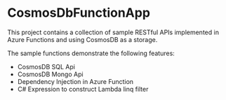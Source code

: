 # CosmosDbFunctionApp

This project contains a collection of sample RESTful APIs implemented in Azure Functions and using CosmosDB as a storage. 

The sample functions demonstrate the following features:

* CosmosDB SQL Api
* CosmosDB Mongo Api
* Dependency Injection in Azure Function
* C# Expression to construct Lambda linq filter 
